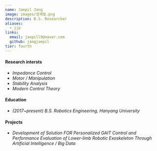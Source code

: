 ```yaml
---
name: Jaepil Jang
image: images/장재필.png
description: B.S. Researcher
aliases:
  - jjp
links:
  email: jaepill9@naver.com
  github: jangjaepil
tier: fourth
---
```

#### **Research intersts**
- *Impedance Control* 
- *Motor / Manipulation*
- *Stability Analysis*
- *Modern Control Theory*


#### **Education**
- *(2017~present) B.S. Robotics Engineering, Hanyang University*

#### **Projects**
- *Development of Solution FOR Personalized GAIT Control and Performance Evaluation of Lower-limb Robotic Exoskeleton Through Artificial Intelligence / Big Data*
